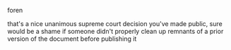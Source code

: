 foren

that's a nice unanimous supreme court decision you've made public, sure would be a shame if someone didn't properly clean up remnants of a prior version of the document before publishing it
